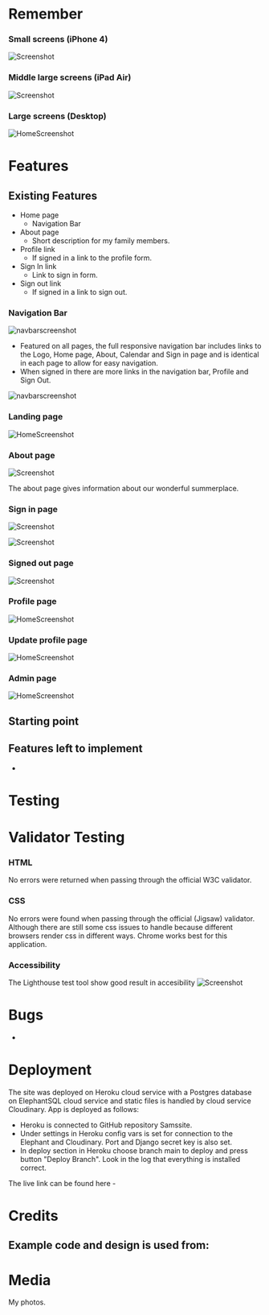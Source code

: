 
# Remember


### Small screens (iPhone 4)
![Screenshot](assets/images/screenshot_iphone4.png)

### Middle large screens (iPad Air)
![Screenshot](assets/images/screenshot_air.png)


### Large screens (Desktop)
![HomeScreenshot](assets/images/screenshot_home.png)


# Features

## Existing Features
* Home page
  * Navigation Bar
* About page
  * Short description for my family members.
* Profile link
  * If signed in a link to the profile form.
* Sign In link
  * Link to sign in form.
* Sign out link
  * If signed in a link to sign out.

### Navigation Bar
![navbarscreenshot](assets/images/screenshot_navbar1.png)

- Featured on all pages, the full responsive navigation bar includes links to the Logo, Home page, About, Calendar and Sign in page and is identical in each page to allow for easy navigation.
- When signed in there are more links in the navigation bar, Profile and Sign Out.

![navbarscreenshot](assets/images/screenshot_navbar2.png)


### Landing page
![HomeScreenshot](assets/images/screenshot_home.png)

### About page
![Screenshot](assets/images/screenshot_about.png)

The about page gives information about our wonderful summerplace. 

### 

### Sign in page
![Screenshot](assets/images/screenshot_signin.png)

![Screenshot](assets/images/screenshot_signin_wrong.png)

### Signed out page
![Screenshot](assets/images/screenshot_signout.png)

### 
### Profile page
![HomeScreenshot](assets/images/screenshot_profile.png)

### Update profile page
![HomeScreenshot](assets/images/screenshot_accountupdate.png)

### Admin page
![HomeScreenshot](assets/images/screenshot_admin.png)

## Starting point



## Features left to implement
- 


# Testing


# Validator Testing

### HTML
No errors were returned when passing through the official W3C validator.
### CSS
No errors were found when passing through the official (Jigsaw) validator. Although there are still some css issues to handle because different browsers render css in different ways. Chrome works best for this application. 
### Accessibility
The Lighthouse test tool show good result in accesibility
![Screenshot](assets/images/screenshot_lighthouse.png)

# Bugs
 * 
# Deployment
The site was deployed on Heroku cloud service with a Postgres database on ElephantSQL cloud service and static files is handled by cloud service Cloudinary.
App is deployed as follows:
* Heroku is connected to GitHub repository Samssite.
* Under settings in Heroku config vars is set for connection to the Elephant and Cloudinary. Port and Django secret key is also set.
* In deploy section in Heroku choose branch main to deploy and press button "Deploy Branch". Look in the log that everything is installed correct.

The live link can be found here - 

# Credits
Example code and design is used from:
- 

# Media
My photos.
